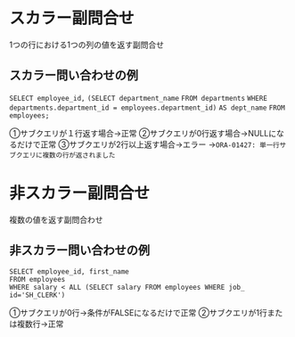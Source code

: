 # スカラー副問合せ
1つの行における1つの列の値を返す副問合せ
## スカラー問い合わせの例
`SELECT employee_id,` 
       `(SELECT department_name` 
        `FROM departments` 
        `WHERE departments.department_id = employees.department_id)`
       `AS dept_name`
`FROM employees;`

①サブクエリが１行返す場合→正常
②サブクエリが0行返す場合→NULLになるだけで正常
③サブクエリが2行以上返す場合→エラー
→`ORA-01427: 単一行サブクエリに複数の行が返されました`

# 非スカラー副問合せ
複数の値を返す副問合わせ
## 非スカラー問い合わせの例
`SELECT employee_id, first_name`  
`FROM employees`  
`WHERE salary < ALL (SELECT salary FROM employees WHERE job_ id='SH_CLERK')`

①サブクエリが0行→条件がFALSEになるだけで正常
②サブクエリが1行または複数行→正常

